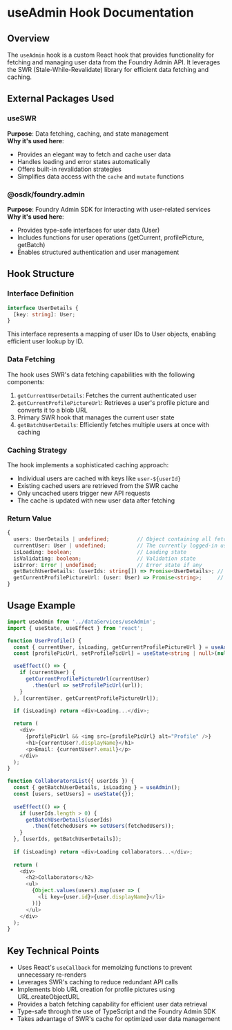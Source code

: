 # useAdmin Hook Documentation

## Overview
The `useAdmin` hook is a custom React hook that provides functionality for fetching and managing user data from the Foundry Admin API. It leverages the SWR (Stale-While-Revalidate) library for efficient data fetching and caching.

## External Packages Used

### useSWR
**Purpose**: Data fetching, caching, and state management  
**Why it's used here**:  
- Provides an elegant way to fetch and cache user data  
- Handles loading and error states automatically  
- Offers built-in revalidation strategies  
- Simplifies data access with the `cache` and `mutate` functions  

### @osdk/foundry.admin
**Purpose**: Foundry Admin SDK for interacting with user-related services  
**Why it's used here**:  
- Provides type-safe interfaces for user data (User)  
- Includes functions for user operations (getCurrent, profilePicture, getBatch)  
- Enables structured authentication and user management  

## Hook Structure

### Interface Definition
```typescript
interface UserDetails {
  [key: string]: User;
}
```
This interface represents a mapping of user IDs to User objects, enabling efficient user lookup by ID.

### Data Fetching
The hook uses SWR's data fetching capabilities with the following components:
1. `getCurrentUserDetails`: Fetches the current authenticated user
2. `getCurrentProfilePictureUrl`: Retrieves a user's profile picture and converts it to a blob URL
3. Primary SWR hook that manages the current user state
4. `getBatchUserDetails`: Efficiently fetches multiple users at once with caching

### Caching Strategy
The hook implements a sophisticated caching approach:
- Individual users are cached with keys like `user-${userId}`
- Existing cached users are retrieved from the SWR cache
- Only uncached users trigger new API requests
- The cache is updated with new user data after fetching

### Return Value
```typescript
{
  users: UserDetails | undefined;         // Object containing all fetched users
  currentUser: User | undefined;          // The currently logged-in user
  isLoading: boolean;                     // Loading state
  isValidating: boolean;                  // Validation state
  isError: Error | undefined;             // Error state if any
  getBatchUserDetails: (userIds: string[]) => Promise<UserDetails>; // Function to fetch multiple users
  getCurrentProfilePictureUrl: (user: User) => Promise<string>;     // Function to get a user's profile picture URL
}
```

## Usage Example
```typescript
import useAdmin from '../dataServices/useAdmin';
import { useState, useEffect } from 'react';

function UserProfile() {
  const { currentUser, isLoading, getCurrentProfilePictureUrl } = useAdmin();
  const [profilePicUrl, setProfilePicUrl] = useState<string | null>(null);

  useEffect(() => {
    if (currentUser) {
      getCurrentProfilePictureUrl(currentUser)
        .then(url => setProfilePicUrl(url));
    }
  }, [currentUser, getCurrentProfilePictureUrl]);

  if (isLoading) return <div>Loading...</div>;
  
  return (
    <div>
      {profilePicUrl && <img src={profilePicUrl} alt="Profile" />}
      <h1>{currentUser?.displayName}</h1>
      <p>Email: {currentUser?.email}</p>
    </div>
  );
}

function CollaboratorsList({ userIds }) {
  const { getBatchUserDetails, isLoading } = useAdmin();
  const [users, setUsers] = useState({});
  
  useEffect(() => {
    if (userIds.length > 0) {
      getBatchUserDetails(userIds)
        .then(fetchedUsers => setUsers(fetchedUsers));
    }
  }, [userIds, getBatchUserDetails]);
  
  if (isLoading) return <div>Loading collaborators...</div>;
  
  return (
    <div>
      <h2>Collaborators</h2>
      <ul>
        {Object.values(users).map(user => (
          <li key={user.id}>{user.displayName}</li>
        ))}
      </ul>
    </div>
  );
}
```

## Key Technical Points
- Uses React's `useCallback` for memoizing functions to prevent unnecessary re-renders
- Leverages SWR's caching to reduce redundant API calls
- Implements blob URL creation for profile pictures using URL.createObjectURL
- Provides a batch fetching capability for efficient user data retrieval
- Type-safe through the use of TypeScript and the Foundry Admin SDK
- Takes advantage of SWR's cache for optimized user data management
